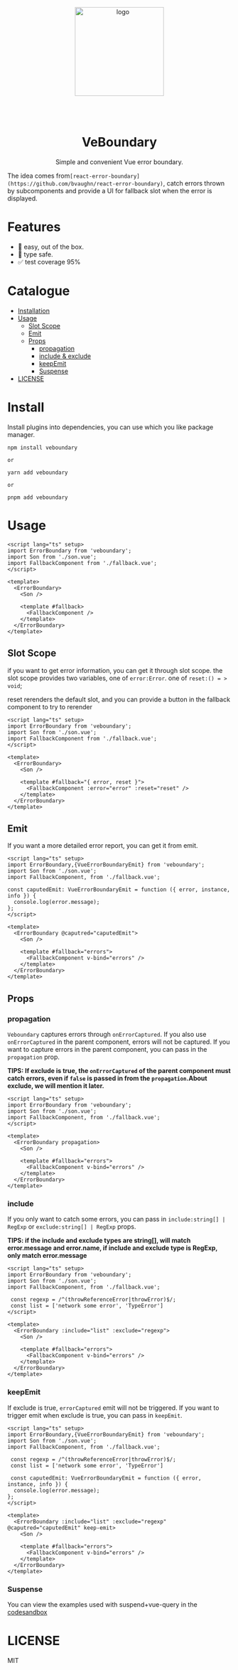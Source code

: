 <p align="center">
  <img src="./public/logo.svg" width="200" alt="logo" />
</p>

<br />
<br />

<h1 align="center">VeBoundary</h1>

<p align="center">Simple and convenient Vue error boundary.</p>

The idea comes from`[react-error-boundary](https://github.com/bvaughn/react-error-boundary)`, catch
errors thrown by subcomponents and provide a UI for fallback slot when the error is displayed.

# Features

- 🔧 easy, out of the box.
- 🔑 type safe.
- ✅ test coverage 95%

# Catalogue

- [Installation](#install)
- [Usage](#usage)
  - [Slot Scope](#slot-scope)
  - [Emit](#emit)
  - [Props](#props)
    - [propagation](#propagation)
    - [include & exclude](#include)
    - [keepEmit](#keepemit)
    - [Suspense](#suspense)
- [LICENSE](#license)

# Install

Install plugins into dependencies, you can use which you like package manager.

```
npm install veboundary

or

yarn add veboundary

or

pnpm add veboundary

```

# Usage

```vue
<script lang="ts" setup>
import ErrorBoundary from 'veboundary';
import Son from './son.vue';
import FallbackComponent from './fallback.vue';
</script>

<template>
  <ErrorBoundary>
    <Son />

    <template #fallback>
      <FallbackComponent />
    </template>
  </ErrorBoundary>
</template>
```

## Slot Scope

if you want to get error information, you can get it through slot scope. the slot scope provides two
variables, one of `error:Error`. one of `reset:() = > void`;

reset rerenders the default slot, and you can provide a button in the fallback component to try to
rerender

```vue
<script lang="ts" setup>
import ErrorBoundary from 'veboundary';
import Son from './son.vue';
import FallbackComponent from './fallback.vue';
</script>

<template>
  <ErrorBoundary>
    <Son />

    <template #fallback="{ error, reset }">
      <FallbackComponent :error="error" :reset="reset" />
    </template>
  </ErrorBoundary>
</template>
```

## Emit

If you want a more detailed error report, you can get it from emit.

```vue
<script lang="ts" setup>
import ErrorBoundary,{VueErrorBoundaryEmit} from 'veboundary';
import Son from './son.vue';
import FallbackComponent, from './fallback.vue';

const caputedEmit: VueErrorBoundaryEmit = function ({ error, instance, info }) {
  console.log(error.message);
};
</script>

<template>
  <ErrorBoundary @caputred="caputedEmit">
    <Son />

    <template #fallback="errors">
      <FallbackComponent v-bind="errors" />
    </template>
  </ErrorBoundary>
</template>
```

## Props

### propagation

`Veboundary` captures errors through `onErrorCaptured`. If you also use `onErrorCaptured` in the
parent component, errors will not be captured. If you want to capture errors in the parent
component, you can pass in the `propagation` prop.

**TIPS: If exclude is true, the `onErrorCaptured` of the parent component must catch errors, even if
`false` is passed in from the `propagation`.About exclude, we will mention it later.**

```vue
<script lang="ts" setup>
import ErrorBoundary from 'veboundary';
import Son from './son.vue';
import FallbackComponent, from './fallback.vue';
</script>

<template>
  <ErrorBoundary propagation>
    <Son />

    <template #fallback="errors">
      <FallbackComponent v-bind="errors" />
    </template>
  </ErrorBoundary>
</template>
```

### include

If you only want to catch some errors, you can pass in `include:string[] | RegExp` or
`exclude:string[] | RegExp` props.

**TIPS: if the include and exclude types are string[], will match error.message and error.name, if
include and exclude type is RegExp, only match error.message**

```vue
<script lang="ts" setup>
import ErrorBoundary from 'veboundary';
import Son from './son.vue';
import FallbackComponent, from './fallback.vue';

 const regexp = /^(throwReferenceError|throwError)$/;
 const list = ['network some error', 'TypeError']
</script>

<template>
  <ErrorBoundary :include="list" :exclude="regexp">
    <Son />

    <template #fallback="errors">
      <FallbackComponent v-bind="errors" />
    </template>
  </ErrorBoundary>
</template>
```

### keepEmit

If exclude is true, `errorCaptured` emit will not be triggered. If you want to trigger emit when
exclude is true, you can pass in `keepEmit`.

```vue
<script lang="ts" setup>
import ErrorBoundary,{VueErrorBoundaryEmit} from 'veboundary';
import Son from './son.vue';
import FallbackComponent, from './fallback.vue';

 const regexp = /^(throwReferenceError|throwError)$/;
 const list = ['network some error', 'TypeError']

 const caputedEmit: VueErrorBoundaryEmit = function ({ error, instance, info }) {
  console.log(error.message);
};
</script>

<template>
  <ErrorBoundary :include="list" :exclude="regexp" @caputred="caputedEmit" keep-emit>
    <Son />

    <template #fallback="errors">
      <FallbackComponent v-bind="errors" />
    </template>
  </ErrorBoundary>
</template>
```

### Suspense

You can view the examples used with suspend+vue-query in the
[codesandbox](https://codesandbox.io/s/pcmg9e)

# LICENSE

MIT
